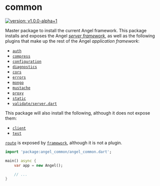 # common
[![version: v1.0.0-alpha+1](https://img.shields.io/badge/pub-v1.0.0--alpha+1-blue.svg)](https://pub.dartlang.org/packages/angel_common)

Master package to install the current Angel framework. This package installs and
exposes the Angel [*server framework*](https://github.com/angel-dart/framework), as well as the following plugins that
make up the rest of the Angel *application framework*:

* [`auth`](https://github.com/angel-dart/auth)
* [`compress`](https://github.com/angel-dart/compress)
* [`configuration`](https://github.com/angel-dart/configuration)
* [`diagnostics`](https://github.com/angel-dart/cors)
* [`cors`](https://github.com/angel-dart/cors)
* [`errors`](https://github.com/angel-dart/errors)
* [`mongo`](https://github.com/angel-dart/mongo)
* [`mustache`](https://github.com/angel-dart/mustache)
* [`proxy`](https://github.com/angel-dart/proxy)
* [`static`](https://github.com/angel-dart/static)
* [`validate/server.dart`](https://github.com/angel-dart/validate)

This package will also install the following, although it does not expose them:

* [`client`](https://github.com/angel-dart/client)
* [`test`](https://github.com/angel-dart/test)

[`route`](https://github.com/angel-dart/route) is exposed by
[`framework`](https://github.com/angel-dart/framework),
although it is not a plugin.

```dart
import 'package:angel_common/angel_common.dart';

main() async {
    var app = new Angel();

    // ...
}
```